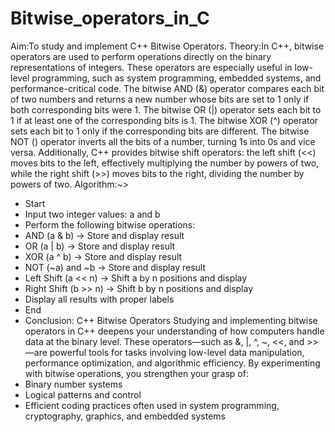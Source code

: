 # Bitwise_operators_in_C
Aim:To study and implement C++ Bitwise Operators.
Theory:In C++, bitwise operators are used to perform operations directly on the binary representations of integers. These operators are especially useful in low-level programming, such as system programming, embedded systems, and performance-critical code.
The bitwise AND (&) operator compares each bit of two numbers and returns a new number whose bits are set to 1 only if both corresponding bits were 1. The bitwise OR (|) operator sets each bit to 1 if at least one of the corresponding bits is 1. The bitwise XOR (^) operator sets each bit to 1 only if the corresponding bits are different. The bitwise NOT () operator inverts all the bits of a number, turning 1s into 0s and vice versa.
Additionally, C++ provides bitwise shift operators: the left shift (<<) moves bits to the left, effectively multiplying the number by powers of two, while the right shift (>>) moves bits to the right, dividing the number by powers of two.
Algorithm:~>
- Start
- Input two integer values: a and b
- Perform the following bitwise operations:
- AND (a & b) → Store and display result
- OR (a | b) → Store and display result
- XOR (a ^ b) → Store and display result
- NOT (~a) and ~b → Store and display result
- Left Shift (a << n) → Shift a by n positions and display
- Right Shift (b >> n) → Shift b by n positions and display
- Display all results with proper labels
- End
- Conclusion: C++ Bitwise Operators
Studying and implementing bitwise operators in C++ deepens your understanding of how computers handle data at the binary level. These operators—such as &, |, ^, ~, <<, and >>—are powerful tools for tasks involving low-level data manipulation, performance optimization, and algorithmic efficiency.
By experimenting with bitwise operations, you strengthen your grasp of:
- Binary number systems
- Logical patterns and control
- Efficient coding practices often used in system programming, cryptography, graphics, and embedded systems
